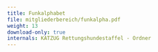 ```yaml
---
title: Funkalphabet
file: mitgliederbereich/funkalpha.pdf
weight: 13
download-only: true
internals: KATZUG Rettungshundestaffel - Ordner
---
```

